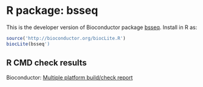 # R package: bsseq
This is the developer version of Bioconductor package [bsseq](http://bioconductor.org/packages/devel/bioc/html/bsseq.html).  Install in R as:

```r
source('http://bioconductor.org/biocLite.R')
biocLite(bsseq')
```

## R CMD check results
Bioconductor: [Multiple platform build/check report](http://master.bioconductor.org/checkResults/devel/bioc-LATEST/bsseq/)
